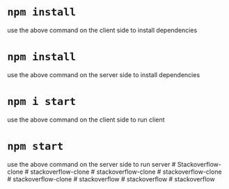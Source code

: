 # `npm install`
use the above command on the client side to install dependencies

# `npm install`
use the above command on the server side to install dependencies

# `npm i start`
use the above command on the client side to run client

# `npm start`
use the above command on the server side to run server
#   S t a c k o v e r f l o w - c l o n e  
 #   s t a c k o v e r f l o w - c l o n e  
 #   s t a c k o v e r f l o w - c l o n e  
 #   s t a c k o v e r f l o w - c l o n e  
 #   s t a c k o v e r f l o w - c l o n e  
 #   s t a c k o v e r f l o w  
 #   s t a c k o v e r f l o w  
 #   s t a c k o v e r f l o w  
 